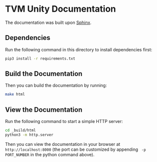 # TVM Unity Documentation

The documentation was built upon [Sphinx](https://www.sphinx-doc.org/en/master/).

## Dependencies

Run the following command in this directory to install dependencies first:

```bash
pip3 install -r requirements.txt
```

## Build the Documentation

Then you can build the documentation by running:

```bash
make html
```

## View the Documentation

Run the following command to start a simple HTTP server:

```bash
cd _build/html
python3 -m http.server
```

Then you can view the documentation in your browser at `http://localhost:8000` (the port can be customized by appending ` -p PORT_NUMBER` in the python command above).